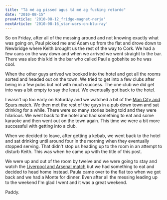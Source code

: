 ```yaml
---
title: "Tá mé ag pissed agus tá mé ag fucking retardo"
date: "2010-08-15"
prevArticle: '2010-08-12_fridge-magnet-nerja'
nextArticle: '2010-08-16_star-wars-on-blu-ray'
---
```

So on Friday, after all of the messing around and not knowing exactly what was going on, Paul picked me and Adam up from the flat and drove down to Newbridge where Keith brought us the rest of the way to Cork. We had a few cans on the way down and when we arrived we went straight to the bar. There was also this kid in the bar who called Paul a gobshite so he was cool.

When the other guys arrived we booked into the hotel and got all the rooms sorted and headed out on the town. We tried to get into a few clubs after being in a few pubs but not with much success. The one club we did get into was a bit empty to say the least. We eventually got back to the hotel.

I wasn't up too early on Saturday and we watched a bit of the [Man City and Spurs match](http://www.rte.ie/sport/soccer/2010/0814/tottenham_mancity.html). We then met the rest of the guys in a pub down town and sat drinking for a while. There were so many stories being told and they were hilarious. We went back to the hotel and had something to eat and some karaoke and then went out on the town again. This time we were a bit more successful with getting into a club.

When we decided to leave, after getting a kebab, we went back to the hotel and sat drinking until around four in the morning when they eventually stopped serving. That didn't stop us heading up to the room in an attempt to disturb Keith. This was when he came up with the title of this post.

We were up and out of the room by twelve and we were going to stay and watch the [Liverpool and Arsenal match](http://www.rte.ie/sport/soccer/2010/0815/liverpool_arsenal.html) but we had something to eat and decided to head home instead. Paula came over to the flat too when we got back and we had a Monte for dinner. Even after all the messing leading up to the weekend I'm glad I went and it was a great weekend.

Paddy.